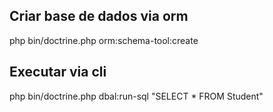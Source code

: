 ## Criar base de dados via orm
php bin/doctrine.php orm:schema-tool:create

## Executar via cli
php bin/doctrine.php dbal:run-sql "SELECT * FROM Student"